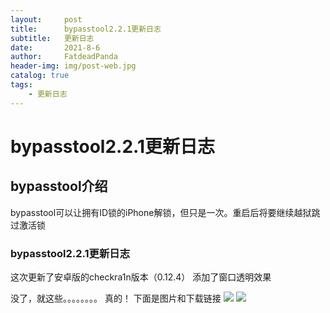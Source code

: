 ```yaml
---
layout:     post
title:      bypasstool2.2.1更新日志
subtitle:   更新日志
date:       2021-8-6
author:     FatdeadPanda
header-img: img/post-web.jpg
catalog: true
tags:
    - 更新日志
---
```


# bypasstool2.2.1更新日志

## bypasstool介绍

bypasstool可以让拥有ID锁的iPhone解锁，但只是一次。重启后将要继续越狱跳过激活锁

### bypasstool2.2.1更新日志

这次更新了安卓版的checkra1n版本（0.12.4）
添加了窗口透明效果

没了，就这些。。。。。。。。
真的！
下面是图片和下载链接
![](https://z3.ax1x.com/2021/08/06/fn0rV0.png)
![](https://z3.ax1x.com/2021/08/06/fnBz6J.png)